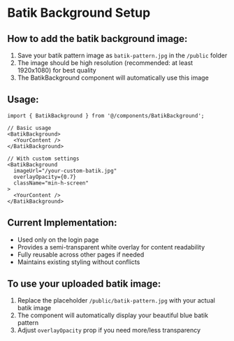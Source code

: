 # Batik Background Setup

## How to add the batik background image:

1. Save your batik pattern image as `batik-pattern.jpg` in the `/public` folder
2. The image should be high resolution (recommended: at least 1920x1080) for best quality
3. The BatikBackground component will automatically use this image

## Usage:

```tsx
import { BatikBackground } from '@/components/BatikBackground';

// Basic usage
<BatikBackground>
  <YourContent />
</BatikBackground>

// With custom settings
<BatikBackground 
  imageUrl="/your-custom-batik.jpg"
  overlayOpacity={0.7}
  className="min-h-screen"
>
  <YourContent />
</BatikBackground>
```

## Current Implementation:

- Used only on the login page
- Provides a semi-transparent white overlay for content readability
- Fully reusable across other pages if needed
- Maintains existing styling without conflicts

## To use your uploaded batik image:

1. Replace the placeholder `/public/batik-pattern.jpg` with your actual batik image
2. The component will automatically display your beautiful blue batik pattern
3. Adjust `overlayOpacity` prop if you need more/less transparency